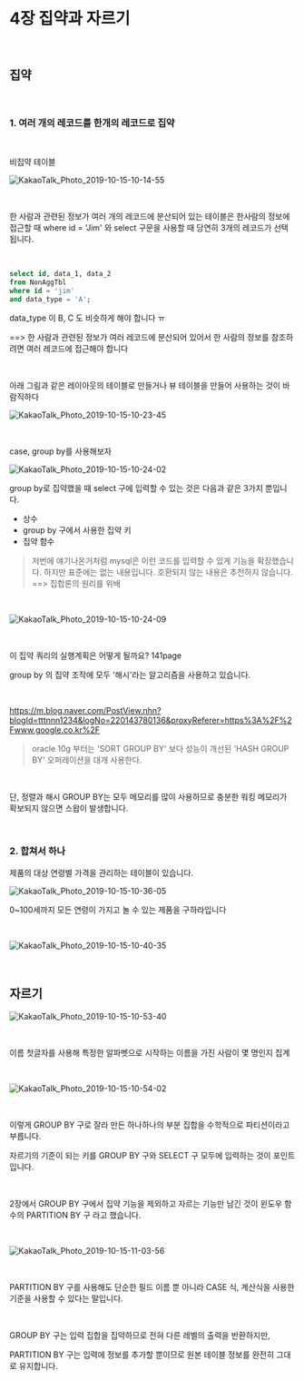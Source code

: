 # 4장 집약과 자르기

<br>

## 집약

<br>

### 1. 여러 개의 레코드를 한개의 레코드로 집약

<br>

비집약 테이블

![KakaoTalk_Photo_2019-10-15-10-14-55](https://user-images.githubusercontent.com/10356931/66794937-03117f80-ef3e-11e9-99fc-6d14eb73def2.jpeg)

<br>

한 사람과 관련된 정보가 여러 개의 레코드에 분산되어 있는 테이블은 한사람의 정보에 접근할 때 where id = 'Jim' 와  select 구문을 사용할 때 당연히 3개의 레코드가 선택됩니다.

<br>

~~~sql
select id, data_1, data_2
from NonAggTbl
where id = 'jim'
and data_type = 'A';
~~~

data_type 이 B, C 도 비슷하게 해야 합니다 ㅠ

==> 한 사람과 관련된 정보가 여러 레코드에 분산되어 있어서 한 사람의 정보를 참조하려면 여러 레코드에 접근해야 합니다

<br>

아래 그림과 같은 레이아웃의 테이블로 만들거나 뷰 테이블을 만들어 사용하는 것이 바람직하다

![KakaoTalk_Photo_2019-10-15-10-23-45](https://user-images.githubusercontent.com/10356931/66794933-0278e900-ef3e-11e9-998a-0c9ff34979ff.jpeg)


<br>


case, group by를 사용해보자

![KakaoTalk_Photo_2019-10-15-10-24-02](https://user-images.githubusercontent.com/10356931/66794932-0278e900-ef3e-11e9-9a6a-67126c43d0c3.jpeg)

group by로 집약했을 때 select 구에 입력할 수 있는 것은 다음과 같은 3가지 뿐입니다.

- 상수
- group by 구에서 사용한 집약 키
- 집약 함수

> 저번에 얘기나온거처럼 mysql은 이런 코드를 입력할 수 있게 기능을 확장했습니다. 하지만 표준에는 없는 내용입니다. 호환되지 않는 내용은 추천하지 않습니다. ==> 집합론의 원리를 위배


<br>


![KakaoTalk_Photo_2019-10-15-10-24-09](https://user-images.githubusercontent.com/10356931/66794931-0278e900-ef3e-11e9-936b-10d4b73108eb.jpeg)

<br>

이 집약 쿼리의 실행계획은 어떻게 될까요? 141page

group by 의 집약 조작에 모두 '해시'라는 알고리즘을 사용하고 있습니다.

<br>

https://m.blog.naver.com/PostView.nhn?blogId=tttnnn1234&logNo=220143780136&proxyReferer=https%3A%2F%2Fwww.google.co.kr%2F

>  oracle 10g 부터는 'SORT GROUP BY' 보다 성능이 개선된 'HASH GROUP BY' 오퍼레이션을 대개 사용한다.

<br>

단, 정렬과 해시 GROUP BY는 모두 메모리를 많이 사용하므로 충분한 워킹 메모리가 확보되지 않으면 스왑이 발생합니다.

<br>

### 2. 합쳐서 하나

제품의 대상 연령별 가격을 관리하는 테이블이 있습니다.

![KakaoTalk_Photo_2019-10-15-10-36-05](https://user-images.githubusercontent.com/10356931/66794930-01e05280-ef3e-11e9-9e21-a55c0914e048.jpeg)

0~100세까지 모든 연령이 가지고 놀 수 있는 제품을 구하라입니다

<br>

![KakaoTalk_Photo_2019-10-15-10-40-35](https://user-images.githubusercontent.com/10356931/66794929-01e05280-ef3e-11e9-9da8-326cd9e7afed.jpeg)


<br>


## 자르기

![KakaoTalk_Photo_2019-10-15-10-53-40](https://user-images.githubusercontent.com/10356931/66794928-01e05280-ef3e-11e9-9129-b532f3be3371.jpeg)

<br>

이름 첫글자를 사용해 특정한 알파벳으로 시작하는 이름을 가진 사람이 몇 명인지 집계

<br>

![KakaoTalk_Photo_2019-10-15-10-54-02](https://user-images.githubusercontent.com/10356931/66795070-6d2a2480-ef3e-11e9-95df-713269be8926.jpeg)

<br>

이렇게 GROUP BY 구로 잘라 만든 하나하나의 부분 집합을 수학적으로 파티션이라고 부릅니다.

자르기의 기준이 되는 키를 GROUP BY 구와 SELECT 구 모두에 입력하는 것이 포인트입니다.

<br>

2장에서 GROUP BY 구에서 집약 기능을 제외하고 자르는 기능만 남긴 것이 윈도우 함수의 PARTITION BY 구 라고 했습니다.

<br>

![KakaoTalk_Photo_2019-10-15-11-03-56](https://user-images.githubusercontent.com/10356931/66794926-0147bc00-ef3e-11e9-9e2d-0929f9a4f001.jpeg)

<br>

PARTITION BY 구를 사용해도 단순한 필드 이름 뿐 아니라 CASE 식, 계산식을 사용한 기준을 사용할 수 있다는 말입니다.

<br>

GROUP BY 구는 입력 집합을 집약하므로 전혀 다른 레벨의 출력을 반환하지만, 

PARTITION BY 구는 입력에 정보를 추가할 뿐이므로 원본 테이블 정보를 완전히 그대로 유지합니다.
